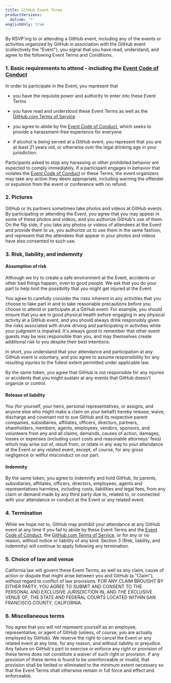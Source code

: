 ```yaml
---
title: GitHub Event Terms
productVersions:
  dotcom: '*'
englishOnly: true
---
```


By RSVP'ing to or attending a GitHub event, including any of the events or activities organized by GitHub in association with the GitHub event (collectively the "Event"), you signal that you have read, understand, and agree to the following Event Terms and Conditions.

### 1. Basic requirements to attend - including the [Event Code of Conduct](/articles/github-event-code-of-conduct)

In order to participate in the Event, you represent that

- you have the requisite power and authority to enter into these Event Terms

- you have read and understood these Event Terms as well as the [GitHub.com Terms of Service](/articles/github-terms-of-service/)

- you agree to abide by the [Event Code of Conduct](/articles/github-event-code-of-conduct), which seeks to provide a harassment-free experience for everyone

- if alcohol is being served at a GitHub event, you represent that you are at least 21 years old, or otherwise over the legal drinking age in your jurisdiction.

Participants asked to stop any harassing or other prohibited behavior are expected to comply immediately. If a participant engages in behavior that violates the [Event Code of Conduct](/articles/github-event-code-of-conduct) or these Terms, the event organizers may take any action they deem appropriate, including warning the offender or expulsion from the event or conference with no refund.

### 2. Pictures

GitHub or its partners sometimes take photos and videos at GitHub events. By participating or attending the Event, you agree that you may appear in some of these photos and videos, and you authorize GitHub's use of them. On the flip side, if you take any photos or videos of attendees at the Event and provide them to us, you authorize us to use them in the same fashion, and represent that the attendees that appear in your photos and videos have also consented to such use.

### 3. Risk, liability, and indemnity

#### Assumption of risk
Although we try to create a safe environment at the Event, accidents or other bad things happen, even to good people. We ask that you do your part to help limit the possibility that you might get injured at the Event.

You agree to carefully consider the risks inherent in any activities that you choose to take part in and to take reasonable precautions before you choose to attend or participate at a GitHub event. For example, you should ensure that you are in good physical health before engaging in any physical activity at a GitHub event, and you should always drink responsibly given the risks associated with drunk driving and participating in activities while your judgment is impaired. It's always good to remember that other event guests may be less responsible than you, and may themselves create additional risk to you despite their best intentions.

In short, you understand that your attendance and participation at any GitHub event is voluntary, and you agree to assume responsibility for any resulting injuries to the fullest extent permitted under applicable law.

By the same token, you agree that GitHub is not responsible for any injuries or accidents that you might sustain at any events that GitHub doesn't organize or control.

#### Release of liability
You (for yourself, your heirs, personal representatives, or assigns, and anyone else who might make a claim on your behalf) hereby release, waive, discharge and covenant not to sue GitHub and its respective parent companies, subsidiaries, affiliates, officers, directors, partners, shareholders, members, agents, employees, vendors, sponsors, and volunteers from any and all claims, demands, causes of action, damages, losses or expenses (including court costs and reasonable attorneys' fees) which may arise out of, result from, or relate in any way to your attendance at the Event or any related event, except, of course, for any gross negligence or willful misconduct on our part.

#### Indemnity
By the same token, you agree to indemnify and hold GitHub, its parents, subsidiaries, affiliates, officers, directors, employees, agents and representatives harmless, including costs, liabilities and legal fees, from any claim or demand made by any third party due to, related to, or connected with your attendance or conduct at the Event or any related event.

### 4. Termination

While we hope not to, GitHub may prohibit your attendance at any GitHub event at any time if you fail to abide by these Event Terms and the [Event Code of Conduct](/articles/github-event-code-of-conduct), the [GitHub.com Terms of Service](/articles/github-terms-of-service/), or for any or no reason, without notice or liability of any kind. Section 3 (Risk, liability, and indemnity) will continue to apply following any termination.

### 5. Choice of law and venue

California law will govern these Event Terms, as well as any claim, cause of action or dispute that might arise between you and GitHub (a "Claim"), without regard to conflict of law provisions. FOR ANY CLAIM BROUGHT BY EITHER PARTY, YOU AGREE TO SUBMIT AND CONSENT TO THE PERSONAL AND EXCLUSIVE JURISDICTION IN, AND THE EXCLUSIVE VENUE OF, THE STATE AND FEDERAL COURTS LOCATED WITHIN SAN FRANCISCO COUNTY, CALIFORNIA.

### 6. Miscellaneous terms

You agree that you will not represent yourself as an employee, representative, or agent of GitHub (unless, of course, you are actually employed by GitHub). We reserve the right to cancel the Event or any related event at any time, for any reason, and without liability or prejudice. Any failure on GitHub's part to exercise or enforce any right or provision of these terms does not constitute a waiver of such right or provision. If any provision of these terms is found to be unenforceable or invalid, that provision shall be limited or eliminated to the minimum extent necessary so that the Event Terms shall otherwise remain in full force and effect and enforceable.
